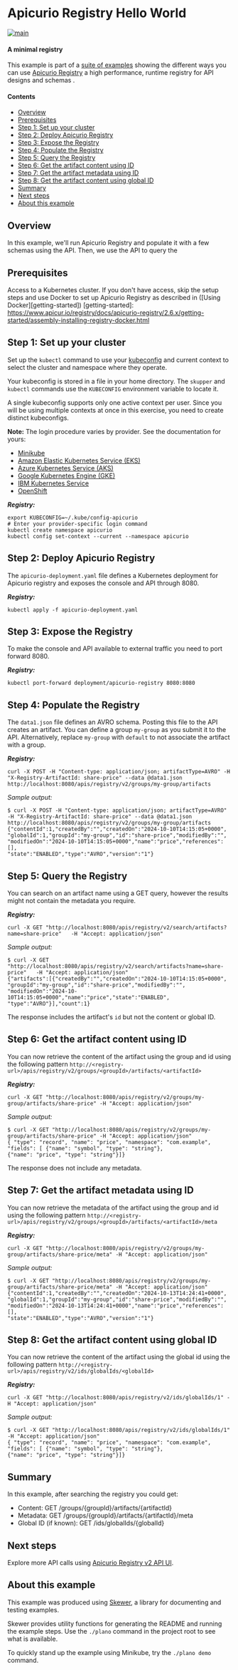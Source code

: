 <!-- NOTE: This file is generated from skewer.yaml.  Do not edit it directly. -->

# Apicurio Registry Hello World

[![main](https://github.com/pwright/apicurio-api-hello-world/actions/workflows/main.yaml/badge.svg)](https://github.com/pwright/apicurio-api-hello-world/actions/workflows/main.yaml)

#### A minimal registry

This example is part of a [suite of examples][examples] showing the
different ways you can use [Apicurio Registry][website] a high performance, 
runtime registry for API designs and schemas .

[website]: https://www.apicur.io/
[examples]: https://www.apicur.io/examples/index.html

#### Contents

* [Overview](#overview)
* [Prerequisites](#prerequisites)
* [Step 1: Set up your cluster](#step-1-set-up-your-cluster)
* [Step 2: Deploy Apicurio Registry](#step-2-deploy-apicurio-registry)
* [Step 3: Expose the Registry](#step-3-expose-the-registry)
* [Step 4: Populate the Registry](#step-4-populate-the-registry)
* [Step 5: Query the Registry](#step-5-query-the-registry)
* [Step 6: Get the artifact content using ID](#step-6-get-the-artifact-content-using-id)
* [Step 7: Get the artifact metadata using ID](#step-7-get-the-artifact-metadata-using-id)
* [Step 8: Get the artifact content using global ID](#step-8-get-the-artifact-content-using-global-id)
* [Summary](#summary)
* [Next steps](#next-steps)
* [About this example](#about-this-example)

## Overview

In this example, we'll run Apicurio Registry and populate it with a few 
schemas using the API.
Then, we use the API to query the

## Prerequisites

Access to a Kubernetes cluster. If you don't have access, skip the setup
steps and use Docker to set up Apicurio Registry as described in 
([Using Docker][getting-started])
[getting-started]: https://www.apicur.io/registry/docs/apicurio-registry/2.6.x/getting-started/assembly-installing-registry-docker.html

## Step 1: Set up your cluster

Set up the `kubectl` command to use your
[kubeconfig][kubeconfig] and current context to select the cluster
and namespace where they operate.

[kubeconfig]: https://kubernetes.io/docs/concepts/configuration/organize-cluster-access-kubeconfig/

Your kubeconfig is stored in a file in your home directory.  The
`skupper` and `kubectl` commands use the `KUBECONFIG` environment
variable to locate it.

A single kubeconfig supports only one active context per user.
Since you will be using multiple contexts at once in this
exercise, you need to create distinct kubeconfigs.

**Note:** The login procedure varies by provider.  See the
documentation for yours:

* [Minikube](https://skupper.io/start/minikube.html#cluster-access)
* [Amazon Elastic Kubernetes Service (EKS)](https://skupper.io/start/eks.html#cluster-access)
* [Azure Kubernetes Service (AKS)](https://skupper.io/start/aks.html#cluster-access)
* [Google Kubernetes Engine (GKE)](https://skupper.io/start/gke.html#cluster-access)
* [IBM Kubernetes Service](https://skupper.io/start/ibmks.html#cluster-access)
* [OpenShift](https://skupper.io/start/openshift.html#cluster-access)

_**Registry:**_

~~~ shell
export KUBECONFIG=~/.kube/config-apicurio
# Enter your provider-specific login command
kubectl create namespace apicurio
kubectl config set-context --current --namespace apicurio
~~~

## Step 2: Deploy Apicurio Registry

The `apicurio-deployment.yaml` file defines a Kubernetes deployment
for Apicurio registry and exposes the console and API through 8080.

_**Registry:**_

~~~ shell
kubectl apply -f apicurio-deployment.yaml
~~~

## Step 3: Expose the Registry

To make the console and API available to external traffic
you need to port forward 8080.

_**Registry:**_

~~~ shell
kubectl port-forward deployment/apicurio-registry 8080:8080
~~~

## Step 4: Populate the Registry

The `data1.json` file defines an AVRO schema.
Posting this file to the API creates an artifact.
You can define a group `my-group` as you submit it to the API.
Alternatively, replace `my-group` with `default` to not associate the
artifact with a group.

_**Registry:**_

~~~ shell
curl -X POST -H "Content-type: application/json; artifactType=AVRO" -H "X-Registry-ArtifactId: share-price" --data @data1.json http://localhost:8080/apis/registry/v2/groups/my-group/artifacts
~~~

_Sample output:_

~~~ console
$ curl -X POST -H "Content-type: application/json; artifactType=AVRO" -H "X-Registry-ArtifactId: share-price" --data @data1.json http://localhost:8080/apis/registry/v2/groups/my-group/artifacts
{"contentId":1,"createdBy":"","createdOn":"2024-10-10T14:15:05+0000",
"globalId":1,"groupId":"my-group","id":"share-price","modifiedBy":"",
"modifiedOn":"2024-10-10T14:15:05+0000","name":"price","references":[],
"state":"ENABLED","type":"AVRO","version":"1"}
~~~

## Step 5: Query the Registry

You can search on an artifact name using a GET query,
however the results might not contain the metadata you require.

_**Registry:**_

~~~ shell
curl -X GET "http://localhost:8080/apis/registry/v2/search/artifacts?name=share-price"   -H "Accept: application/json"
~~~

_Sample output:_

~~~ console
$ curl -X GET "http://localhost:8080/apis/registry/v2/search/artifacts?name=share-price"   -H "Accept: application/json"
{"artifacts":[{"createdBy":"","createdOn":"2024-10-10T14:15:05+0000",
"groupId":"my-group","id":"share-price","modifiedBy":"",
"modifiedOn":"2024-10-10T14:15:05+0000","name":"price","state":"ENABLED",
"type":"AVRO"}],"count":1}
~~~

The response includes the artifact's `id` but not the content or global ID.

## Step 6: Get the artifact content using ID

You can now retrieve the content of the artifact using the group and id
using the following pattern `http://<registry-url>/apis/registry/v2/groups/<groupId>/artifacts/<artifactId>`

_**Registry:**_

~~~ shell
curl -X GET "http://localhost:8080/apis/registry/v2/groups/my-group/artifacts/share-price" -H "Accept: application/json"
~~~

_Sample output:_

~~~ console
$ curl -X GET "http://localhost:8080/apis/registry/v2/groups/my-group/artifacts/share-price" -H "Accept: application/json"
{ "type": "record", "name": "price", "namespace": "com.example", 
"fields": [ {"name": "symbol", "type": "string"}, 
{"name": "price", "type": "string"}]}
~~~

The response does not include any metadata.

## Step 7: Get the artifact metadata using ID

You can now retrieve the metadata of the artifact using the group and id
using the following pattern `http://<registry-url>/apis/registry/v2/groups/<groupId>/artifacts/<artifactId>/meta`

_**Registry:**_

~~~ shell
curl -X GET "http://localhost:8080/apis/registry/v2/groups/my-group/artifacts/share-price/meta" -H "Accept: application/json"
~~~

_Sample output:_

~~~ console
$ curl -X GET "http://localhost:8080/apis/registry/v2/groups/my-group/artifacts/share-price/meta" -H "Accept: application/json"
{"contentId":1,"createdBy":"","createdOn":"2024-10-13T14:24:41+0000",
"globalId":1,"groupId":"my-group","id":"share-price","modifiedBy":"",
"modifiedOn":"2024-10-13T14:24:41+0000","name":"price","references":[],
"state":"ENABLED","type":"AVRO","version":"1"}
~~~

## Step 8: Get the artifact content using global ID

You can now retrieve the content of the artifact using the global id
using the following pattern `http://<registry-url>/apis/registry/v2/ids/globalIds/<globalId>`

_**Registry:**_

~~~ shell
curl -X GET "http://localhost:8080/apis/registry/v2/ids/globalIds/1" -H "Accept: application/json"
~~~

_Sample output:_

~~~ console
$ curl -X GET "http://localhost:8080/apis/registry/v2/ids/globalIds/1" -H "Accept: application/json"
{ "type": "record", "name": "price", "namespace": "com.example", 
"fields": [ {"name": "symbol", "type": "string"}, 
{"name": "price", "type": "string"}]}
~~~

## Summary

In this example, after searching the registry you could get:
* Content: GET /groups/{groupId}/artifacts/{artifactId}
* Metadata: GET /groups/{groupId}/artifacts/{artifactId}/meta
* Global ID (if known): GET /ids/globalIds/{globalId}

## Next steps

Explore more API calls using [Apicurio Registry v2 API UI](http://localhost:8080/apis/registry/v2).

## About this example

This example was produced using [Skewer][skewer], a library for
documenting and testing examples.

[skewer]: https://github.com/skupperproject/skewer

Skewer provides utility functions for generating the README and
running the example steps.  Use the `./plano` command in the project
root to see what is available.

To quickly stand up the example using Minikube, try the `./plano demo`
command.
